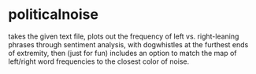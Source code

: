 # politicalnoise
takes the given text file, plots out the frequency of left vs. right-leaning phrases through sentiment analysis, with dogwhistles at the furthest ends of extremity, then (just for fun) includes an option to match the map of left/right word frequencies to the closest color of noise.
